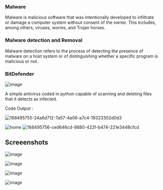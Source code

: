 

### Malware 
 
Malware is malicious software that was intentionally developed to infiltrate or damage a computer system without consent of the owner. This includes, among others, viruses, worms, and Trojan horses.

### Malware detection and Removal 
Malware detection refers to the process of detecting the presence of malware on a host system or of distinguishing whether a specific program is malicious or not.

### BitDefender 

![image](https://user-images.githubusercontent.com/74112721/220119428-d62f23e7-94ac-4912-a5e9-4a27ed18f050.png)


A simple antivirus coded in python capable of scanning  and deleting files that it detects as infected.

Code Output :

![168495755-24a6d712-7a57-4a06-a7c4-19323302d0d3](https://user-images.githubusercontent.com/74112721/220404373-0eebe1d1-2ec5-4379-9172-1bfc486688d7.png)

![home](https://user-images.githubusercontent.com/74112721/220404541-5bb41460-1090-43dc-a499-4b29a3db7fa7.png)
![168495756-ced646cd-9880-422f-b474-221e3448cfcd](https://user-images.githubusercontent.com/74112721/220404547-dbec7637-dfc4-436a-9e74-c8a462bb7933.png)


## Screeenshots 



![image](https://user-images.githubusercontent.com/74112721/220351311-7299eaa8-cad8-4248-9163-22eb08c32de1.png)

![image](https://user-images.githubusercontent.com/74112721/220351634-762c9b38-7bdb-4a57-91d1-13d5cf5a5f6e.png)


![image](https://user-images.githubusercontent.com/74112721/220351419-ffdea2d7-17c3-4f0c-b82f-3c146f54f2d1.png)

![image](https://user-images.githubusercontent.com/74112721/220351254-dd9bef66-4068-4117-8799-d52621f7cd1a.png)
